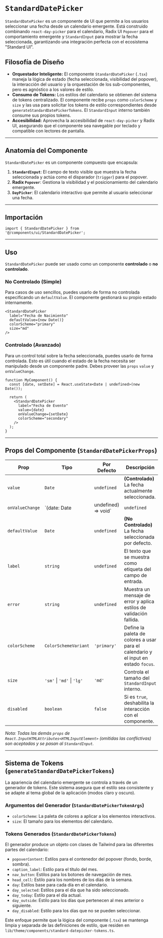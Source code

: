 # `StandardDatePicker`

`StandardDatePicker` es un componente de UI que permite a los usuarios seleccionar una fecha desde un calendario emergente. Está construido combinando `react-day-picker` para el calendario, Radix UI `Popover` para el comportamiento emergente y `StandardInput` para mostrar la fecha seleccionada, garantizando una integración perfecta con el ecosistema "Standard UI".

## Filosofía de Diseño

- **Orquestador Inteligente:** El componente `StandardDatePicker` (`.tsx`) maneja la lógica de estado (fecha seleccionada, visibilidad del popover), la interacción del usuario y la orquestación de los sub-componentes, pero es agnóstico a los valores de estilo.
- **Consumo de Tokens:** Los estilos del calendario se obtienen del sistema de tokens centralizado. El componente recibe `props` como `colorScheme` y `size` y las usa para solicitar los tokens de estilo correspondientes desde `generateStandardDatePickerTokens`. El `StandardInput` interno también consume sus propios tokens.
- **Accesibilidad:** Aprovecha la accesibilidad de `react-day-picker` y Radix UI, asegurando que el componente sea navegable por teclado y compatible con lectores de pantalla.

---

## Anatomía del Componente

`StandardDatePicker` es un componente compuesto que encapsula:

1.  **`StandardInput`**: El campo de texto visible que muestra la fecha seleccionada y actúa como el disparador (`trigger`) para el popover.
2.  **Radix `Popover`**: Gestiona la visibilidad y el posicionamiento del calendario emergente.
3.  **`DayPicker`**: El calendario interactivo que permite al usuario seleccionar una fecha.

---

## Importación

```tsx
import { StandardDatePicker } from '@/components/ui/StandardDatePicker';
```

---

## Uso

`StandardDatePicker` puede ser usado como un componente **controlado** o **no controlado**.

### No Controlado (Simple)

Para casos de uso sencillos, puedes usarlo de forma no controlada especificando un `defaultValue`. El componente gestionará su propio estado internamente.

```tsx
<StandardDatePicker
  label="Fecha de Nacimiento"
  defaultValue={new Date()}
  colorScheme="primary"
  size="md"
/>
```

### Controlado (Avanzado)

Para un control total sobre la fecha seleccionada, puedes usarlo de forma controlada. Esto es útil cuando el estado de la fecha necesita ser manipulado desde un componente padre. Debes proveer las `props` `value` y `onValueChange`.

```tsx
function MyComponent() {
  const [date, setDate] = React.useState<Date | undefined>(new Date());

  return (
    <StandardDatePicker
      label="Fecha de Evento"
      value={date}
      onValueChange={setDate}
      colorScheme="secondary"
    />
  );
}
```

---

## Props del Componente (`StandardDatePickerProps`)

| Prop           | Tipo                               | Por Defecto | Descripción                                                                   |
|----------------|------------------------------------|-------------|-------------------------------------------------------------------------------|
| `value`        | `Date`                             | `undefined` | **(Controlado)** La fecha actualmente seleccionada.                           |
| `onValueChange`| `(date: Date | undefined) => void` | `undefined` | **(Controlado)** Callback que se ejecuta cuando la fecha cambia.              |
| `defaultValue` | `Date`                             | `undefined` | **(No Controlado)** La fecha seleccionada por defecto.                        |
| `label`        | `string`                           | `undefined` | El texto que se muestra como etiqueta del campo de entrada.                   |
| `error`        | `string`                           | `undefined` | Muestra un mensaje de error y aplica estilos de validación fallida.         |
| `colorScheme`  | `ColorSchemeVariant`               | `'primary'` | Define la paleta de colores a usar para el calendario y el input en estado `focus`. |
| `size`         | `'sm'` \| `'md'` \| `'lg'`           | `'md'`      | Controla el tamaño del `StandardInput` interno.                               |
| `disabled`     | `boolean`                          | `false`     | Si es `true`, deshabilita la interacción con el componente.                   |

*Nota: Todas las demás `props` de `React.InputHTMLAttributes<HTMLInputElement>` (omitidas las conflictivas) son aceptadas y se pasan al `StandardInput`.*

---

## Sistema de Tokens (`generateStandardDatePickerTokens`)

La apariencia del calendario emergente se controla a través de un generador de tokens. Este sistema asegura que el estilo sea consistente y se adapte al tema global de la aplicación (modos claro y oscuro).

### Argumentos del Generador (`StandardDatePickerTokenArgs`)

- `colorScheme`: La paleta de colores a aplicar a los elementos interactivos.
- `size`: El tamaño para los elementos del calendario.

### Tokens Generados (`StandardDatePickerTokens`)

El generador produce un objeto con clases de Tailwind para las diferentes partes del calendario:

- `popoverContent`: Estilos para el contenedor del popover (fondo, borde, sombra).
- `caption_label`: Estilo para el título del mes.
- `nav_button`: Estilos para los botones de navegación de mes.
- `head_cell`: Estilo para los nombres de los días de la semana.
- `day`: Estilos base para cada día en el calendario.
- `day_selected`: Estilos para el día que ha sido seleccionado.
- `day_today`: Estilo para el día actual.
- `day_outside`: Estilo para los días que pertenecen al mes anterior o siguiente.
- `day_disabled`: Estilo para los días que no se pueden seleccionar.

Este enfoque permite que la lógica del componente (`.tsx`) se mantenga limpia y separada de las definiciones de estilo, que residen en `lib/theme/components/standard-datepicker-tokens.ts`.